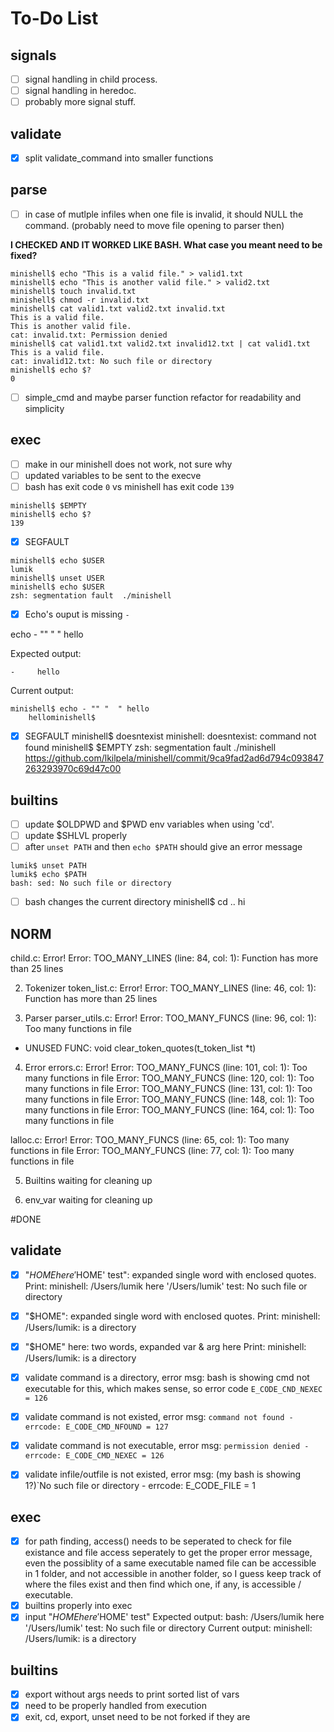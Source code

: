 # To-Do List

## signals
- [ ] signal handling in child process.
- [ ] signal handling in heredoc.
- [ ] probably more signal stuff.

## validate
- [x] split validate_command into smaller functions

## parse
- [ ] in case of mutlple infiles when one file is invalid, it should NULL the command. (probably need to move file opening to parser then)

**I CHECKED AND IT WORKED LIKE BASH. What case you meant need to be fixed?**
```
minishell$ echo "This is a valid file." > valid1.txt
minishell$ echo "This is another valid file." > valid2.txt
minishell$ touch invalid.txt
minishell$ chmod -r invalid.txt
minishell$ cat valid1.txt valid2.txt invalid.txt
This is a valid file.
This is another valid file.
cat: invalid.txt: Permission denied
minishell$ cat valid1.txt valid2.txt invalid12.txt | cat valid1.txt
This is a valid file.
cat: invalid12.txt: No such file or directory
minishell$ echo $?
0
```

- [ ] simple_cmd and maybe parser function refactor for readability and simplicity

## exec
- [ ] make in our minishell does not work, not sure why
- [ ] updated variables to be sent to the execve
- [ ] bash has exit code `0` vs minishell has exit code `139`
```
minishell$ $EMPTY
minishell$ echo $?
139
```
- [x] SEGFAULT
```
minishell$ echo $USER
lumik
minishell$ unset USER
minishell$ echo $USER
zsh: segmentation fault  ./minishell
```

- [x] Echo's ouput is missing `-`

echo - "" "  " hello

Expected output: 
```
-     hello
```

Current output:
```
minishell$ echo - "" "  " hello
    hellominishell$ 
```

- [x] SEGFAULT
minishell$ doesntexist
minishell: doesntexist: command not found
minishell$ $EMPTY
zsh: segmentation fault  ./minishell
https://github.com/lkilpela/minishell/commit/9ca9fad2ad6d794c093847263293970c69d47c00

## builtins
- [ ] update $OLDPWD and $PWD env variables when using 'cd'.
- [ ] update $SHLVL properly
- [ ] after `unset PATH` and then `echo $PATH` should give an error message
```
lumik$ unset PATH
lumik$ echo $PATH
bash: sed: No such file or directory
```

- [ ] bash changes the current directory
minishell$ cd .. hi



## NORM

child.c: Error!
Error: TOO_MANY_LINES       (line:  84, col:   1):      Function has more than 25 lines

2. Tokenizer
token_list.c: Error!
Error: TOO_MANY_LINES       (line:  46, col:   1):      Function has more than 25 lines

3. Parser
parser_utils.c: Error!
Error: TOO_MANY_FUNCS       (line:  96, col:   1):      Too many functions in file
- UNUSED FUNC: void	clear_token_quotes(t_token_list *t)

4. Error
errors.c: Error!
Error: TOO_MANY_FUNCS       (line: 101, col:   1):      Too many functions in file
Error: TOO_MANY_FUNCS       (line: 120, col:   1):      Too many functions in file
Error: TOO_MANY_FUNCS       (line: 131, col:   1):      Too many functions in file
Error: TOO_MANY_FUNCS       (line: 148, col:   1):      Too many functions in file
Error: TOO_MANY_FUNCS       (line: 164, col:   1):      Too many functions in file

lalloc.c: Error!
Error: TOO_MANY_FUNCS       (line:  65, col:   1):      Too many functions in file
Error: TOO_MANY_FUNCS       (line:  77, col:   1):      Too many functions in file

5. Builtins
waiting for cleaning up

6. env_var
waiting for cleaning up



#DONE

## validate

- [x] "$HOME here '$HOME' test": expanded single word with enclosed quotes. Print: minishell: /Users/lumik here '/Users/lumik' test: No such file or directory

- [x] "$HOME": expanded single word with enclosed quotes.
Print: minishell: /Users/lumik: is a directory

- [x] "$HOME" here: two words, expanded var & arg here
Print: minishell: /Users/lumik: is a directory

- [x] validate command is a directory, error msg: bash is showing cmd not executable for this, which makes sense, so error code `E_CODE_CND_NEXEC = 126`
- [x] validate command is not existed, error msg: `command not found - errcode: E_CODE_CMD_NFOUND = 127`
- [x] validate command is not executable, error msg: `permission denied - errcode: E_CODE_CMD_NEXEC = 126`
- [x] validate infile/outfile is not existed, error msg: (my bash is showing 1?)`No such file or directory - errcode: E_CODE_FILE = 1

## exec
- [x] for path finding, access() needs to be seperated to check for file existance and file access seperately to get the proper error message, even the possiblity of a same executable named file can be accessible in 1 folder, and not accessible in another folder, so I guess keep track of where the files exist and then find which one, if any, is accessible / executable.
- [x] builtins properly into exec
- [x] input "$HOME here '$HOME' test"
Expected output:
bash: /Users/lumik here '/Users/lumik' test: No such file or directory
Current output:
minishell: /Users/lumik: is a directory

## builtins
- [x] export without args needs to print sorted list of vars
- [x] need to be properly handled from execution
- [x] exit, cd, export, unset need to be not forked if they are 